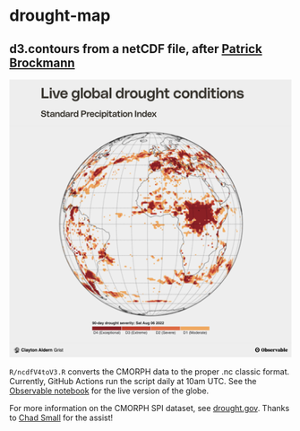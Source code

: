 # drought-map
## d3.contours from a netCDF file, after [Patrick Brockmann](https://github.com/PBrockmann/D3_netcdfjs)

![Globe screenshot](globe.png)

`R/ncdfV4toV3.R` converts the CMORPH data to the proper .nc classic format. Currently, GitHub Actions run the script daily at 10am UTC. See the [Observable notebook](https://observablehq.com/@clayton-aldern/drought) for the live version of the globe.

For more information on the CMORPH SPI dataset, see [drought.gov](https://drought.gov/international). Thanks to [Chad Small](https://github.com/caksmall) for the assist!

